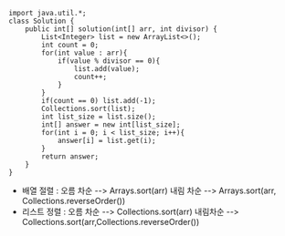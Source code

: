 ```
import java.util.*;
class Solution {
    public int[] solution(int[] arr, int divisor) {
        List<Integer> list = new ArrayList<>();
        int count = 0;
        for(int value : arr){
            if(value % divisor == 0){
                list.add(value);
                count++;
            }
        }
        if(count == 0) list.add(-1);
        Collections.sort(list);
        int list_size = list.size();
        int[] answer = new int[list_size];
        for(int i = 0; i < list_size; i++){
            answer[i] = list.get(i);
        }
        return answer;
    }
}
```

* 배열 절렬 :  오름 차순 --> Arrays.sort(arr)  내림 차순 --> Arrays.sort(arr, Collections.reverseOrder())
* 리스트 정렬 : 오름 차순 --> Collections.sort(arr) 내림차순 --> Collections.sort(arr,Collections.reverseOrder())
